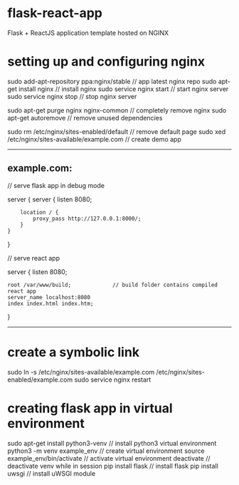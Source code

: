 # flask-react-app
Flask + ReactJS application template hosted on NGINX

# setting up and configuring nginx

sudo add-apt-repository ppa:nginx/stable            // app latest nginx repo
sudo apt-get install nginx                          // install nginx
sudo service nginx start                            // start nginx server
sudo service nginx stop                             // stop nginx server

sudo apt-get purge nginx nginx-common               // completely remove nginx
sudo apt-get autoremove                             // remove unused dependencies

sudo rm /etc/nginx/sites-enabled/default            // remove default page
sudo xed /etc/nginx/sites-available/example.com     // create demo app

------------------------------------------------------------------------------
example.com:
------------------------------------------------------------------------------

// serve flask app in debug mode

server {
    server {
	    listen 8080;

	    location / {
		    proxy_pass http://127.0.0.1:8000/;
	    }
    }
}


// serve react app

server {
	listen 8080;

    root /var/www/build;             // build folder contains compiled react app
    server_name localhost:8080
    index index.html index.htm;
}

------------------------------------------------------------------------------

# create a symbolic link

sudo ln -s /etc/nginx/sites-available/example.com /etc/nginx/sites-enabled/example.com
sudo service nginx restart


# creating flask app in virtual environment

sudo apt-get install python3-venv                   // install python3 virtual environment
python3 -m venv example_env                         // create virtual environment
source example_env/bin/activate                     // activate virtual environment
deactivate                                          // deactivate venv while in session
pip install flask                                   // install flask
pip install uwsgi                                   // install uWSGI module












